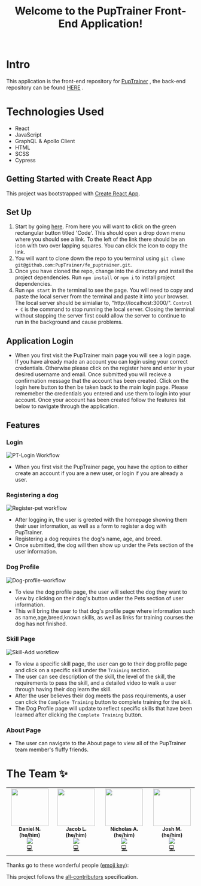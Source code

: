 <div align="center">
<h1> Welcome to the PupTrainer Front-End Application! </h1>
</div>

<br>


# Intro
This application is the front-end repository for [PupTrainer](https://pup-trainer.herokuapp.com) , the back-end repository can be found [HERE](https://github.com/PupTrainer/be_puptrainer) .

# Technologies Used
- React
- JavaScript
- GraphQL & Apollo Client
- HTML
- SCSS
- Cypress

## Getting Started with Create React App

This project was bootstrapped with [Create React App](https://github.com/facebook/create-react-app).

## Set Up

 1. Start by going [here](https://github.com/PupTrainer/fe_puptrainer). From here you will want to click on the green rectangular button titled 'Code'. This should open a drop down menu where you should see a link. To the left of the link there should be an icon with two over lapping squares. You can click the icon to copy the link.
 2. You will want to clone down the repo to you terminal using `git clone git@github.com:PupTrainer/fe_puptrainer.git`.
 3. Once you have cloned the repo, change into the directory and install the project dependencies. Run `npm install` or `npm i` to install project dependencies.
 4. Run `npm start` in the terminal to see the page. You will need to copy and paste the local server from the terminal and paste it into your browser. The local server should be simialiar to, "http://localhost:3000/". `Control + C` is the command to stop running the local server. Closing the terminal without stopping the server first could allow the server to continue to run in the background and cause problems.


 ## Application Login
 
 - When you first visit the PupTrainer main page you will see a login page. If you have already made an account you can login using your correct credentials. Otherwise please click on the register here and enter in your desired username and email. Once submitted you will recieve a confirmation message that the account has been created. Click on the login here button to then be taken back to the main login page. Please rememeber the credentials you entered and use them to login into your account. Once your account has been created follow the features list below to navigate through the application. 
 
 
 ## Features
 
 
 ### Login
 
 ![PT-Login Workflow](https://user-images.githubusercontent.com/96446170/212123869-02a39df1-400f-4767-9ac0-9dfeeb258f85.png)

 
 - When you first visit the PupTrainer page, you have the option to either create an account if you are a new user, or login if you are already a user.
 
 ### Registering a dog
 
 ![Register-pet workflow](https://terminal.turing.edu/rails/active_storage/representations/redirect/eyJfcmFpbHMiOnsibWVzc2FnZSI6IkJBaHBBcWsxIiwiZXhwIjpudWxsLCJwdXIiOiJibG9iX2lkIn19--6ebf341db2c2f9fbe15733d7d9a74363f1462137/eyJfcmFpbHMiOnsibWVzc2FnZSI6IkJBaDdCem9MWm05eWJXRjBTU0lJY0c1bkJqb0dSVlE2RW5KbGMybDZaVjkwYjE5bWFYUmJCMmtDSUFOcEFsZ0MiLCJleHAiOm51bGwsInB1ciI6InZhcmlhdGlvbiJ9fQ==--2f17d7aa4c6dab9e37d7af2bdbb7d452b5fd576d/Screen%20Shot%202022-07-26%20at%2012.26.47%20PM.png)
 
 - After logging in, the user is greeted with the homepage showing them their user information, as well as a form to register a dog with PupTrainer.
 - Registering a dog requires the dog's name, age, and breed.
 - Once submitted, the dog will then show up under the Pets section of the user information.

 ### Dog Profile
 
 ![Dog-profile-workflow](https://terminal.turing.edu/rails/active_storage/representations/redirect/eyJfcmFpbHMiOnsibWVzc2FnZSI6IkJBaHBBcW8xIiwiZXhwIjpudWxsLCJwdXIiOiJibG9iX2lkIn19--46cbecc2cc5bd84c9921306c6579d21d2b364ada/eyJfcmFpbHMiOnsibWVzc2FnZSI6IkJBaDdCem9MWm05eWJXRjBTU0lJY0c1bkJqb0dSVlE2RW5KbGMybDZaVjkwYjE5bWFYUmJCMmtDSUFOcEFsZ0MiLCJleHAiOm51bGwsInB1ciI6InZhcmlhdGlvbiJ9fQ==--2f17d7aa4c6dab9e37d7af2bdbb7d452b5fd576d/Screen%20Shot%202022-07-26%20at%2012.28.10%20PM.png)
 
 - To view the dog profile page, the user will select the dog they want to view by clicking on their dog's button under the Pets section of user information.
 - This will bring the user to that dog's profile page where information such as name,age,breed,known skills, as well as links for training courses the dog has not finished.
 
 ### Skill Page
 
 ![Skill-Add workflow](https://terminal.turing.edu/rails/active_storage/representations/redirect/eyJfcmFpbHMiOnsibWVzc2FnZSI6IkJBaHBBcXMxIiwiZXhwIjpudWxsLCJwdXIiOiJibG9iX2lkIn19--3d2c86bddc5930e841506054416e98b85e8b5bc7/eyJfcmFpbHMiOnsibWVzc2FnZSI6IkJBaDdCem9MWm05eWJXRjBTU0lJY0c1bkJqb0dSVlE2RW5KbGMybDZaVjkwYjE5bWFYUmJCMmtDSUFOcEFsZ0MiLCJleHAiOm51bGwsInB1ciI6InZhcmlhdGlvbiJ9fQ==--2f17d7aa4c6dab9e37d7af2bdbb7d452b5fd576d/Screen%20Shot%202022-07-26%20at%2012.27.56%20PM.png)
 
 - To view a specific skill page, the user can go to their dog profile page and click on a specific skill under the `Training` section.
 - The user can see description of the skill, the level of the skill, the requirements to pass the skill, and a detailed video to walk a user through having their dog learn the skill.
 - After the user believes their dog meets the pass requirements, a user can click the `Complete Training` button to complete training for the skill.
 - The Dog Profile page will update to reflect specific skills that have been learned after clicking the `Complete Training` button.
 
 ### About Page
  
 - The user can navigate to the About page to view all of the PupTrainer team member's fluffy friends.
  
# **The Team ✨**

<table>
<tr>
   <td align="center"><a href="https://github.com/DanielN88"><img src="https://avatars.githubusercontent.com/u/92230099?v=4" width="100px;" alt=""/><br /><sub><b>Daniel N. (he/him)</b></sub></a><br /><a href="https://www.linkedin.com/in/daniel-r-neer/" title ="Linked In"><img src="https://img.shields.io/badge/LinkedIn-0077B5?style=for-the-badge&logo=linkedin&logoColor=white" /></a><br /><a href="https://github.com/PupTrainer/fe_puptrainer/commits?author=DanielN88" title="Code">💻</a></td>
   
  <td align="center"><a href="https://github.com/Jlavarine"><img src="https://avatars.githubusercontent.com/u/96446170?v=4" width="100px;" alt=""/><br /><sub><b>Jacob L. (he/him)</b></sub></a><br /><a href="https://www.linkedin.com/in/jacoblavarine/" title ="Linked In"><img src="https://img.shields.io/badge/LinkedIn-0077B5?style=for-the-badge&logo=linkedin&logoColor=white" /></a><br /><a href="https://github.com/PupTrainer/fe_puptrainer/commits?author=Jlavarine" title="Code">💻</a></td>
  
  <td align="center"><a href="https://github.com/aominhlong"><img src="https://avatars.githubusercontent.com/u/89413678?v=4" width="100px;" alt=""/><br /><sub><b>Nicholas A. (he/him)</b></sub></a><br /><a href="https://www.linkedin.com/in/nicholas-ao/" title ="Linked In"><img src="https://img.shields.io/badge/LinkedIn-0077B5?style=for-the-badge&logo=linkedin&logoColor=white" /></a><br /><a href="https://github.com/PupTrainer/fe_puptrainer/commits?author=aominhlong" title="Code">💻</a></td>
  
  <td align="center"><a href="https://github.com/JoshMallery"><img src="https://avatars.githubusercontent.com/u/96563007?v=4" width="100px;" alt=""/><br /><sub><b>Josh M. (he/him)</b></sub></a><br /><a href="https://www.linkedin.com/in/joshmallery/" title ="Linked In"><img src="https://img.shields.io/badge/LinkedIn-0077B5?style=for-the-badge&logo=linkedin&logoColor=white" /></a><br /><a href="https://github.com/PupTrainer/fe_puptrainer/commits?author=JoshMallery" title="Code">💻</a></td>

</tr>
</table>

Thanks go to these wonderful people ([emoji key](https://allcontributors.org/docs/en/emoji-key)):

<!-- ALL-CONTRIBUTORS-LIST:START - Do not remove or modify this section -->
<!-- prettier-ignore-start -->
<!-- markdownlint-disable -->
<table>

 

<!-- markdownlint-restore -->
<!-- prettier-ignore-end -->

<!-- ALL-CONTRIBUTORS-LIST:END -->

This project follows the [all-contributors](https://github.com/all-contributors/all-contributors) specification.
<!--
 

 
 
 
 
